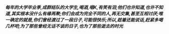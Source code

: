 ***每年的大学毕业季,成群结队的大学生,喝酒,唱K,有笑有泪;他们也许知道,也许不知道,其实根本没什么有缘再聚;你们会成为完全不同的人,再无交集,甚至互相讨厌;唯一确定的就是,你们曾经渡过了一段日子,可能很快乐;所以,趁着还能说话,赶紧多喝几杯吧;为了那些曾经无话不谈的日子,也为了那些逝去的时光***